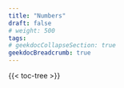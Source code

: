 ```yaml
---
title: "Numbers"
draft: false
# weight: 500
tags:
# geekdocCollapseSection: true
geekdocBreadcrumb: true
---
```


{{< toc-tree >}}

